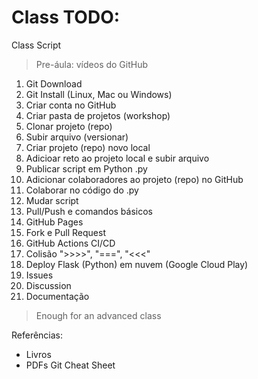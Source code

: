 # Class TODO:

Class Script

> Pre-áula: vídeos do GitHub

1. Git Download
2. Git Install (Linux, Mac ou Windows) 
4. Criar conta no GitHub
5. Criar pasta de projetos (workshop)
6. Clonar projeto (repo)
7. Subir arquivo (versionar)
8. Criar projeto (repo) novo local
9. Adicioar reto ao projeto local e subir arquivo
10. Publicar script em Python .py
11. Adicionar colaboradores ao projeto (repo) no GitHub
12. Colaborar no código do .py
13. Mudar script
14. Pull/Push e comandos básicos
15. GitHub Pages
16. Fork e Pull Request
17. GitHub Actions CI/CD
18. Colisão ">>>>", "===", "<<<"
19. Deploy Flask (Python) em nuvem (Google Cloud Play)
20. Issues
21. Discussion
22. Documentação

> Enough for an advanced class

Referências:

- Livros
- PDFs Git Cheat Sheet
